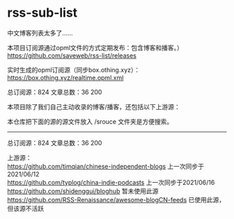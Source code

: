 # rss-sub-list

中文博客列表太多了......

本项目订阅源通过opml文件的方式定期发布：包含博客和播客。）
https://github.com/saveweb/rss-list/releases 

实时生成的opml订阅源（同步box.othing.xyz）：https://box.othing.xyz/realtime.opml.xml 

总订阅源：824
文章总数：36 200

本项目除了我们自己主动收录的博客/播客，还包括以下上游源：

本仓库把下面的源的源文件放入 /srouce 文件夹是方便搜索。

----

总订阅源：824
文章总数：36 200

上游源：  
https://github.com/timqian/chinese-independent-blogs 上一次同步于2021/06/12  
https://github.com/typlog/china-indie-podcasts 上一次同步于2021/06/16  
https://github.com/shidenggui/bloghub 暂未使用此源  
https://github.com/RSS-Renaissance/awesome-blogCN-feeds 已使用此源，但该源不活跃  
